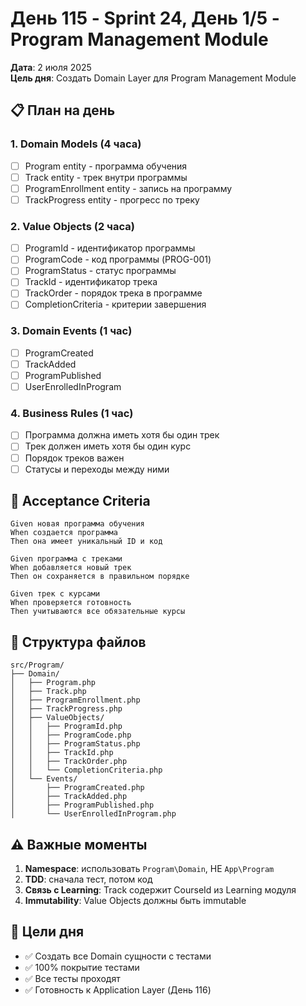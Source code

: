 # День 115 - Sprint 24, День 1/5 - Program Management Module

**Дата**: 2 июля 2025  
**Цель дня**: Создать Domain Layer для Program Management Module

## 📋 План на день

### 1. Domain Models (4 часа)
- [ ] Program entity - программа обучения
- [ ] Track entity - трек внутри программы  
- [ ] ProgramEnrollment entity - запись на программу
- [ ] TrackProgress entity - прогресс по треку

### 2. Value Objects (2 часа)
- [ ] ProgramId - идентификатор программы
- [ ] ProgramCode - код программы (PROG-001)
- [ ] ProgramStatus - статус программы
- [ ] TrackId - идентификатор трека
- [ ] TrackOrder - порядок трека в программе
- [ ] CompletionCriteria - критерии завершения

### 3. Domain Events (1 час)
- [ ] ProgramCreated
- [ ] TrackAdded
- [ ] ProgramPublished
- [ ] UserEnrolledInProgram

### 4. Business Rules (1 час)
- [ ] Программа должна иметь хотя бы один трек
- [ ] Трек должен иметь хотя бы один курс
- [ ] Порядок треков важен
- [ ] Статусы и переходы между ними

## 🎯 Acceptance Criteria

```gherkin
Given новая программа обучения
When создается программа
Then она имеет уникальный ID и код

Given программа с треками
When добавляется новый трек
Then он сохраняется в правильном порядке

Given трек с курсами
When проверяется готовность
Then учитываются все обязательные курсы
```

## 📁 Структура файлов

```
src/Program/
├── Domain/
│   ├── Program.php
│   ├── Track.php
│   ├── ProgramEnrollment.php
│   ├── TrackProgress.php
│   ├── ValueObjects/
│   │   ├── ProgramId.php
│   │   ├── ProgramCode.php
│   │   ├── ProgramStatus.php
│   │   ├── TrackId.php
│   │   ├── TrackOrder.php
│   │   └── CompletionCriteria.php
│   └── Events/
│       ├── ProgramCreated.php
│       ├── TrackAdded.php
│       ├── ProgramPublished.php
│       └── UserEnrolledInProgram.php
```

## ⚠️ Важные моменты

1. **Namespace**: использовать `Program\Domain`, НЕ `App\Program`
2. **TDD**: сначала тест, потом код
3. **Связь с Learning**: Track содержит CourseId из Learning модуля
4. **Immutability**: Value Objects должны быть immutable

## 🏁 Цели дня

- ✅ Создать все Domain сущности с тестами
- ✅ 100% покрытие тестами
- ✅ Все тесты проходят
- ✅ Готовность к Application Layer (День 116) 
